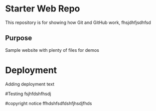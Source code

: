 # Starter Web Repo

This repository is for showing how Git and GitHub work, fhsjdhfjsdhfsd

## Purpose

Sample website with plenty of files for demos

# Deployment
Adding deployment text

#Testing
fsjhfdshfhsdj

#copyright notice
ffhdshfsdfdshfjhsdjfhds